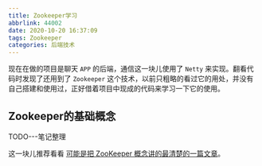 ```yaml
---
title: Zookeeper学习
abbrlink: 44002
date: 2020-10-20 16:37:09
tags: Zookeeper
categories: 后端技术
---
```


现在在做的项目是聊天 `APP` 的后端，通信这一块儿使用了 `Netty` 来实现。翻看代码时发现了还用到了 `Zookeeper` 这个技术，以前只粗略的看过它的用处，并没有自己搭建和使用过，正好借着项目中现成的代码来学习一下它的使用。

<!--more-->

## Zookeeper的基础概念
TODO---笔记整理

这一块儿推荐看看 [可能是把 ZooKeeper 概念讲的最清楚的一篇文章](https://juejin.im/post/6844903677367418893)。

### 


